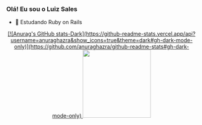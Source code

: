 ### Olá! Eu sou o Luiz Sales

- 🌱 Estudando Ruby on Rails

<div align="center">
  <a href="https://github.com/LuizSaless">
    [![Anurag's GitHub stats-Dark](https://github-readme-stats.vercel.app/api?username=anuraghazra&show_icons=true&theme=dark#gh-dark-mode-only)](https://github.com/anuraghazra/github-readme-stats#gh-dark-mode-only)
  <username=luizsaless&show_icons=true&theme=black&include_all_commits=true&count_private=true"/>
  <img height="180em" src="https://github-readme-stats.vercel.app/api/top-langs/?username=luizsaless&layout=compact&langs_count=7&theme=black"/>
</div>
